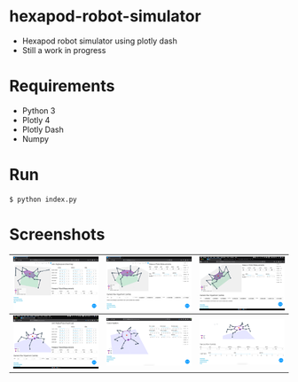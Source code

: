 # hexapod-robot-simulator
- Hexapod robot simulator using plotly dash
- Still a work in progress

# Requirements
- Python 3
- Plotly 4
- Plotly Dash
- Numpy

# Run
```
$ python index.py
```

# Screenshots
| ![](./img/screen_shot-v1-4.png) | ![](./img/screen_shot-v1-2.png) | ![](./img/screen_shot-v1-1.png) |
| ------------- |:-------------:| -----:|
| ![](./img/screen_shot3.png) | ![](./img/screen_shot2.png) | ![](./img/screen_shot1.png) |

